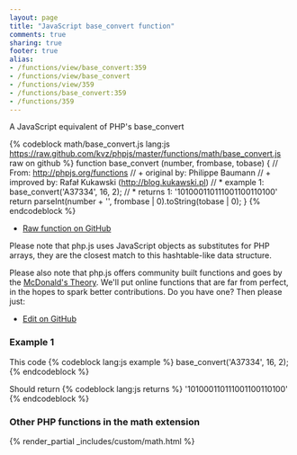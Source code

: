 ```yaml
---
layout: page
title: "JavaScript base_convert function"
comments: true
sharing: true
footer: true
alias:
- /functions/view/base_convert:359
- /functions/view/base_convert
- /functions/view/359
- /functions/base_convert:359
- /functions/359
---
```

<!-- Generated by Rakefile:build -->
A JavaScript equivalent of PHP's base_convert

{% codeblock math/base_convert.js lang:js https://raw.github.com/kvz/phpjs/master/functions/math/base_convert.js raw on github %}
function base_convert (number, frombase, tobase) {
  // From: http://phpjs.org/functions
  // +   original by: Philippe Baumann
  // +   improved by: Rafał Kukawski (http://blog.kukawski.pl)
  // *     example 1: base_convert('A37334', 16, 2);
  // *     returns 1: '101000110111001100110100'
  return parseInt(number + '', frombase | 0).toString(tobase | 0);
}
{% endcodeblock %}

 - [Raw function on GitHub](https://github.com/kvz/phpjs/blob/master/functions/math/base_convert.js)

Please note that php.js uses JavaScript objects as substitutes for PHP arrays, they are 
the closest match to this hashtable-like data structure. 

Please also note that php.js offers community built functions and goes by the 
[McDonald's Theory](https://medium.com/what-i-learned-building/9216e1c9da7d). We'll put online 
functions that are far from perfect, in the hopes to spark better contributions. 
Do you have one? Then please just: 

 - [Edit on GitHub](https://github.com/kvz/phpjs/edit/master/functions/math/base_convert.js)

### Example 1
This code
{% codeblock lang:js example %}
base_convert('A37334', 16, 2);
{% endcodeblock %}

Should return
{% codeblock lang:js returns %}
'101000110111001100110100'
{% endcodeblock %}


### Other PHP functions in the math extension
{% render_partial _includes/custom/math.html %}
